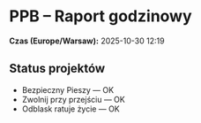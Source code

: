 # PPB – Raport godzinowy
**Czas (Europe/Warsaw):** 2025-10-30 12:19

## Status projektów
- Bezpieczny Pieszy — OK
- Zwolnij przy przejściu — OK
- Odblask ratuje życie — OK


